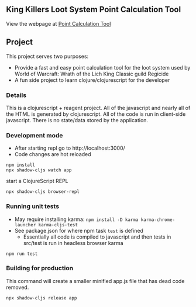 ## King Killers Loot System Point Calculation Tool
View the webpage at [Point Calculation Tool](https://jpw87.github.io/kingkillers/public/)
## Project
This project serves two purposes:
- Provide a fast and easy point calculation tool for the loot system used by  World of Warcraft: Wrath of the Lich King Classic guild Regicide
- A fun side project to learn clojure/clojurescript for the developer

### Details
This is a clojurescript + reagent project. All of the javascript and nearly all of the HTML is generated by clojurescript. All of the code is run in client-side javascript. There is no state/data stored by the application.

### Development mode
- After starting repl go to http://localhost:3000/
- Code changes are hot reloaded
```
npm install
npx shadow-cljs watch app
```
start a ClojureScript REPL
```
npx shadow-cljs browser-repl
```
### Running unit tests
- May require installing karma: `npm install -D karma karma-chrome-launcher karma-cljs-test`
- See package.json for where npm task `test` is defined 
  - Essentially all code is compiled to javascript and then tests in src/test is run in headless browser karma
```
npm run test
```
### Building for production
This command will create a smaller minified app.js file that has dead code removed.
```
npx shadow-cljs release app
```